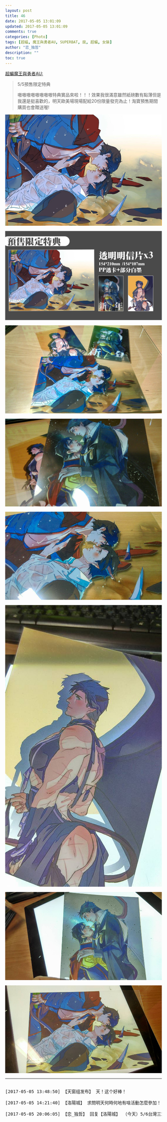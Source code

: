 ```yaml
---
layout: post
title: 46
date: 2017-05-05 13:01:09
updated: 2017-05-05 13:01:09
comments: true
categories: [Photo]
tags: [超蝠, 魔王與勇者AU, SUPERBAT, 腐, 超蝙, 女裝]
author: "恋_独哲"
description: ""
toc: true
---
```


<p reblogfrom="reblogfrom"  ><a target="_blank" href="http://superbatdemogorgonandthebrave.lofter.com/post/1eb6db1d_f8159ba"  >超蝙魔王與勇者AU:</a></p> 
<blockquote> 
 <p>5/5預售限定特典</p> 
 <p>嗷嗷嗷嗷嗷嗷嗷嗷特典實品來啦！！！效果我很滿意雖然紙磅數有點薄但是我還是挺喜歡的，明天歐美場現場配給20份限量發完為止！淘寶預售期間購買也會贈送喔!&nbsp;<br /></p> 
</blockquote>

![](https://raw.githubusercontent.com/alicewish/maple50821/master/img_YW5MWVN1NEpoZFZhSFVlRW8vOFpZS0xKMTFucCt5b2RxTjR1NFkxN0NuRTBTS2Jnb1ZMeVFBPT0.jpg)

![](https://raw.githubusercontent.com/alicewish/maple50821/master/img_YW5MWVN1NEpoZFZhSFVlRW8vOFpZSTJmZFp0T244ZEFBVWpSZ2g0M003d1duV3FlYiszMGtnPT0.jpg)

![](https://raw.githubusercontent.com/alicewish/maple50821/master/img_YW5MWVN1NEpoZFZhSFVlRW8vOFpZSEVFTHJHSnAwbG9FUkhWZU91TFlPMVpsakQxbmFYL1RRPT0.jpg)

![](https://raw.githubusercontent.com/alicewish/maple50821/master/img_YW5MWVN1NEpoZFZhSFVlRW8vOFpZRWNwM0ZuQjExdjF6TG9uTkY3VTgzUXVJSWlHWWNJQWFRPT0.jpg)

![](https://raw.githubusercontent.com/alicewish/maple50821/master/img_YW5MWVN1NEpoZFZhSFVlRW8vOFpZSkxaRS80RDhoeW5NbmpyZTJSR3RjdkM4NGpEMHdUT2d3PT0.jpg)

![](https://raw.githubusercontent.com/alicewish/maple50821/master/img_YW5MWVN1NEpoZFZhSFVlRW8vOFpZUCtWeENUb3dQaFR5YXl6enh0NXZ5MG1vaWRGSHpISnFnPT0.jpg)

![](https://raw.githubusercontent.com/alicewish/maple50821/master/img_YW5MWVN1NEpoZFZhSFVlRW8vOFpZTzUzdGt6dGhtMWhFU3FoK1owVkZxK0ZTM2lZeWF2MDh3PT0.jpg)

![](https://raw.githubusercontent.com/alicewish/maple50821/master/img_YW5MWVN1NEpoZFZhSFVlRW8vOFpZQ2JjNEx6Y3VYZ3lXZGVNSWNMTTNENW4zR0JPaFZ4a3BBPT0.jpg)

---

<pre>

[2017-05-05 13:48:50] 【天窗组发布】 天！这个好棒！

[2017-05-05 14:21:40] 【洛陽城】 求問明天何時何地有啥活動怎麼參加！！！！！！！

[2017-05-05 20:06:05] 【恋_独哲】 回复【洛陽城】 （今天）5/6台灣三重體育館歐美ONLY我的攤位在H01只要消費購買刊物即贈送（前20名）

</pre>